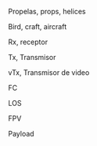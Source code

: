Propelas, props, helices

Bird, craft, aircraft

Rx, receptor

Tx, Transmisor

vTx, Transmisor de video

FC

LOS

FPV

Payload